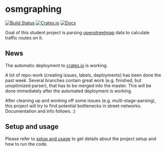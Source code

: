 # osmgraphing

[![Build Status][www_travis_builds_badge]][www_travis_builds]
[![Crates.io][www_crates_io]][www_crates_io]
[![Docs][www_docs_badge]][www_docs]

Goal of this student project is parsing [openstreetmap][www_openstreetmap] data to calculate traffic routes on it.

## News

The automatic deployment to [crates.io][www_cratesio_osmgraphing] is working.

A lot of repo-work (creating issues, labels, deployments) has been done the past week.
Several branches contain great work (e.g. finished, but unoptimized parser), that has to be merged into the master.
This will be done immediately after the automated deployment is working.

After cleaning up and working off some issues (e.g. multi-stage-parsing), this project will try to find potential bottlenecks in street-networks.
Documentation and info follows. :)

## Setup and usage

Please refer to [setup and usage][www_osmgraphing_usage] to get details about the project setup and how to run the code.

[www_cratesio_osmgraphing]: https://crates.io/crates/osmgraphing

[www_travis_builds_badge]: https://travis-ci.com/dominicparga/osmgraphing.svg
[www_travis_builds]: https://travis-ci.com/dominicparga/osmgraphing

[www_crates_io]: https://img.shields.io/crates/v/osmgraphing

[www_docs_badge]: https://docs.rs/osmgraphing/badge.svg
[www_docs]: https://docs.rs/osmgraphing/

[www_openstreetmap]: https://openstreetmap.org
[www_osmgraphing_usage]: https://github.com/dominicparga/osmgraphing/wiki/Usage
